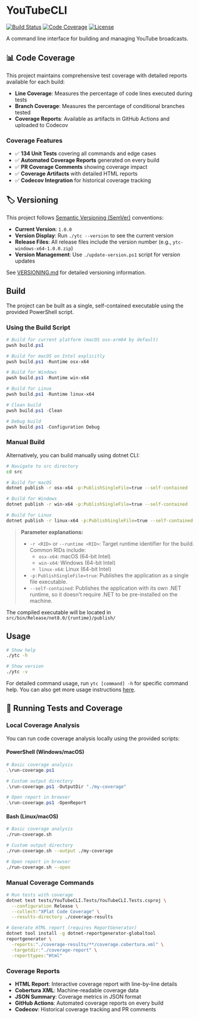 # YouTubeCLI

[![Build Status](https://github.com/hpractv/YouTubeCLI/workflows/Build%20and%20Release/badge.svg)](https://github.com/hpractv/YouTubeCLI/actions)
[![Code Coverage](https://codecov.io/gh/hpractv/YouTubeCLI/branch/main/graph/badge.svg)](https://codecov.io/gh/hpractv/YouTubeCLI)
[![License](https://img.shields.io/badge/license-MIT-blue.svg)](LICENSE)

A command line interface for building and managing YouTube broadcasts.

## 📊 Code Coverage

This project maintains comprehensive test coverage with detailed reports available for each build:

- **Line Coverage**: Measures the percentage of code lines executed during tests
- **Branch Coverage**: Measures the percentage of conditional branches tested
- **Coverage Reports**: Available as artifacts in GitHub Actions and uploaded to Codecov

### Coverage Features

- ✅ **134 Unit Tests** covering all commands and edge cases
- ✅ **Automated Coverage Reports** generated on every build
- ✅ **PR Coverage Comments** showing coverage impact
- ✅ **Coverage Artifacts** with detailed HTML reports
- ✅ **Codecov Integration** for historical coverage tracking

## 🏷️ Versioning

This project follows [Semantic Versioning (SemVer)](https://semver.org/) conventions:

- **Current Version**: `1.0.0`
- **Version Display**: Run `./ytc --version` to see the current version
- **Release Files**: All release files include the version number (e.g., `ytc-windows-x64-1.0.0.zip`)
- **Version Management**: Use `./update-version.ps1` script for version updates

See [VERSIONING.md](VERSIONING.md) for detailed versioning information.

## Build

The project can be built as a single, self-contained executable using the provided PowerShell script.

### Using the Build Script

```powershell
# Build for current platform (macOS osx-arm64 by default)
pwsh build.ps1

# Build for macOS on Intel explicitly
pwsh build.ps1 -Runtime osx-x64

# Build for Windows
pwsh build.ps1 -Runtime win-x64

# Build for Linux
pwsh build.ps1 -Runtime linux-x64

# Clean build
pwsh build.ps1 -Clean

# Debug build
pwsh build.ps1 -Configuration Debug
```



### Manual Build

Alternatively, you can build manually using dotnet CLI:

```bash
# Navigate to src directory
cd src

# Build for macOS
dotnet publish -r osx-x64 -p:PublishSingleFile=true --self-contained

# Build for Windows
dotnet publish -r win-x64 -p:PublishSingleFile=true --self-contained

# Build for Linux
dotnet publish -r linux-x64 -p:PublishSingleFile=true --self-contained
```

> **Parameter explanations:**
>
> - `-r <RID>` or `--runtime <RID>`: Target runtime identifier for the build. Common RIDs include:
>    - `osx-x64`: macOS (64-bit Intel)
>    - `win-x64`: Windows (64-bit Intel)
>    - `linux-x64`: Linux (64-bit Intel)
> - `-p:PublishSingleFile=true`: Publishes the application as a single file executable.
> - `--self-contained`: Publishes the application with its own .NET runtime, so it doesn't require .NET to be pre-installed on the machine.


The compiled executable will be located in `src/bin/Release/net8.0/{runtime}/publish/`

## Usage

```bash
# Show help
./ytc -h

# Show version
./ytc -v
```

For detailed command usage, run `ytc [command] -h` for specific command help. You can also get more usage instructions [here](USAGE.md).

## 🧪 Running Tests and Coverage

### Local Coverage Analysis

You can run code coverage analysis locally using the provided scripts:

#### PowerShell (Windows/macOS)
```powershell
# Basic coverage analysis
.\run-coverage.ps1

# Custom output directory
.\run-coverage.ps1 -OutputDir "./my-coverage"

# Open report in browser
.\run-coverage.ps1 -OpenReport
```

#### Bash (Linux/macOS)
```bash
# Basic coverage analysis
./run-coverage.sh

# Custom output directory
./run-coverage.sh --output ./my-coverage

# Open report in browser
./run-coverage.sh --open
```

### Manual Coverage Commands

```bash
# Run tests with coverage
dotnet test tests/YouTubeCLI.Tests/YouTubeCLI.Tests.csproj \
  --configuration Release \
  --collect:"XPlat Code Coverage" \
  --results-directory ./coverage-results

# Generate HTML report (requires ReportGenerator)
dotnet tool install -g dotnet-reportgenerator-globaltool
reportgenerator \
  -reports:"./coverage-results/**/coverage.cobertura.xml" \
  -targetdir:"./coverage-report" \
  -reporttypes:"Html"
```

### Coverage Reports

- **HTML Report**: Interactive coverage report with line-by-line details
- **Cobertura XML**: Machine-readable coverage data
- **JSON Summary**: Coverage metrics in JSON format
- **GitHub Actions**: Automated coverage reports on every build
- **Codecov**: Historical coverage tracking and PR comments
